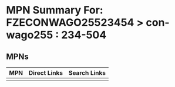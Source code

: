 



# MPN Summary For: FZECONWAGO25523454 > con-wago255 : 234-504

## MPNs
  

|MPN|Direct Links|Search Links|
| :--- | :--- | :--- |
||||
